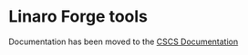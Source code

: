 # Linaro Forge tools

Documentation has been moved to the [CSCS Documentation](https://eth-cscs.github.io/cscs-docs/software/devtools/)